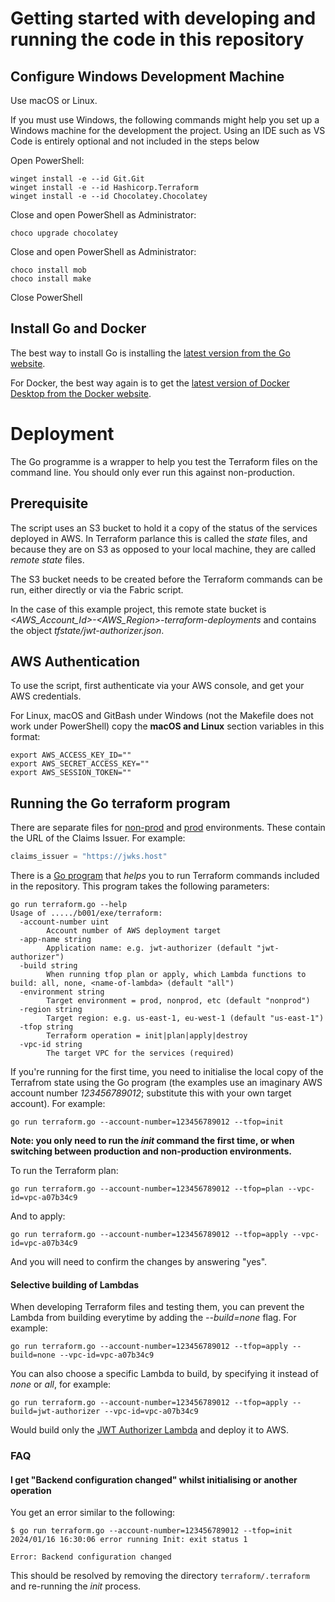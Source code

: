 # Getting started with developing and running the code in this repository

## Configure Windows Development Machine

Use macOS or Linux.

If you must use Windows, the following commands might help you set up a Windows machine for the development the project. Using an IDE such as VS Code is entirely optional and not included in the steps below

Open PowerShell:

```shell
winget install -e --id Git.Git
winget install -e --id Hashicorp.Terraform
winget install -e --id Chocolatey.Chocolatey
```

Close and open PowerShell as Administrator:

```shell
choco upgrade chocolatey
```

Close and open PowerShell as Administrator:

```shell
choco install mob
choco install make
```

Close PowerShell

## Install Go and Docker

The best way to install Go is installing the [latest version from the Go website](https://go.dev/doc/install).

For Docker, the best way again is to get the [latest version of Docker Desktop from the Docker website](https://www.docker.com/products/docker-desktop/).

# Deployment

The Go programme [](terraform.go) is a wrapper to help you test the Terraform files on the command line. You should only ever run this against non-production.

## Prerequisite

The script uses an S3 bucket to hold it a copy of the status of the services deployed in AWS. In Terraform parlance this is called the _state_ files, and because they are on S3 as opposed to your local machine, they are called _remote state_ files.

The S3 bucket needs to be created before the Terraform commands can be run, either directly or via the Fabric script.

In the case of this example project, this remote state bucket is
_<AWS_Account_Id>-<AWS_Region>-terraform-deployments_ and contains the object _tfstate/jwt-authorizer.json_.

## AWS Authentication

To use the script, first authenticate via your AWS console, and get your AWS credentials.

For Linux, macOS and GitBash under Windows (not the Makefile does not work under PowerShell) copy the __macOS and Linux__ section variables in this format:

```shell
export AWS_ACCESS_KEY_ID=""
export AWS_SECRET_ACCESS_KEY=""
export AWS_SESSION_TOKEN=""
```

## Running the Go terraform program

There are separate files for [non-prod](terraform/environments/nonprod.tfvars) and [prod](terraform/environments/prod.tfvars) environments.  These contain the URL of the Claims Issuer.  For example:

```terraform
claims_issuer = "https://jwks.host" 
```

There is a [Go program](terraform.go) that _helps_ you to run Terraform commands included in the repository.  This program takes the following parameters:

```shell
go run terraform.go --help
Usage of ...../b001/exe/terraform:
  -account-number uint
    	Account number of AWS deployment target
  -app-name string
    	Application name: e.g. jwt-authorizer (default "jwt-authorizer")
  -build string
    	When running tfop plan or apply, which Lambda functions to build: all, none, <name-of-lambda> (default "all")
  -environment string
    	Target environment = prod, nonprod, etc (default "nonprod")
  -region string
    	Target region: e.g. us-east-1, eu-west-1 (default "us-east-1")
  -tfop string
    	Terraform operation = init|plan|apply|destroy
  -vpc-id string
    	The target VPC for the services (required)
```

If you're running for the first time, you need to initialise the local copy of the Terrafrom state using the Go program (the examples use an imaginary AWS account number _123456789012_; substitute this with your own target account).  For example:

```shell
go run terraform.go --account-number=123456789012 --tfop=init
```

__Note: you only need to run the _init_ command the first time, or when switching between production and non-production environments.__

To run the Terraform plan:

```shell
go run terraform.go --account-number=123456789012 --tfop=plan --vpc-id=vpc-a07b34c9
```

And to apply:

```shell
go run terraform.go --account-number=123456789012 --tfop=apply --vpc-id=vpc-a07b34c9
```

And you will need to confirm the changes by answering "yes".

#### Selective building of Lambdas

When developing Terraform files and testing them, you can prevent the Lambda from building everytime by adding the _--build=none_ flag.  For example:

```shell
go run terraform.go --account-number=123456789012 --tfop=apply --build=none --vpc-id=vpc-a07b34c9
```

You can also choose a specific Lambda to build, by specifying it instead of _none_ or _all_, for example:

```shell
go run terraform.go --account-number=123456789012 --tfop=apply --build=jwt-authorizer --vpc-id=vpc-a07b34c9
```

Would build only the [JWT Authorizer Lambda](lambdas/jwt-authorizer) and deploy it to AWS.

### FAQ

#### I get "Backend configuration changed" whilst initialising or another operation

You get an error similar to the following:

```shell
$ go run terraform.go --account-number=123456789012 --tfop=init 
2024/01/16 16:30:06 error running Init: exit status 1

Error: Backend configuration changed
```

This should be resolved by removing the directory `terraform/.terraform` and re-running the _init_ process.
